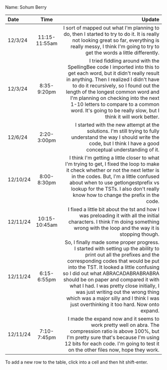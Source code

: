 Name: Sohum Berry

| Date     |     Time      |                                                                                                                                                                                                                                                                                                                                                                                                                                                       Update |
|:---------|:-------------:|-------------------------------------------------------------------------------------------------------------------------------------------------------------------------------------------------------------------------------------------------------------------------------------------------------------------------------------------------------------------------------------------------------------------------------------------------------------:|
| 12/3/24  | 11:15-11:55am |                                                                                                                                                                                                                                             I sort of mapped out what I'm planning to do, then I started to try to do it. It is really not looking great so far, everything is really messy, I think I'm going to try to get the words a little differently. |
| 12/3/24  |  8:35-9:20pm  |                                                               I tried fiddling around with the SpellingBee code I imported into this to get each word, but it didn't really result in anything. Then I realized I didn't have to do it recursively, so I found out the length of the longest common word and I'm planning on checking into the next 1-10 letters to compare to a common word. It's going to be really slow, but I think it will work better. |
| 12/6/24  |  2:20-3:00pm  |                                                                                                                                                                                                                                                                             I started with the new attempt at the solutions. I'm still trying to fully understand the way I should write the code, but I think I have a good conceptual understanding of it. |
| 12/10/24 |  8:00-8:30pm  |                                                                                                                                                        I think I'm getting a little closer to what I'm trying to get, I fixed the loop to make it check whether or not the next letter is in the codes. But, I'm a little confused about when to use getlongestprefix vs lookup for the TSTs. I also don't really know how to change the prefix in the code. |
| 12/11/24 | 10:15-10:45am |                                                                                                                                                                                                                                                                           I fixed a little bit about the tst and how I was preloading it with all the initial characters. I think I'm doing something wrong with the loop and the way it is stopping though. |
| 12/11/24 |  6:15-6:55pm  | So, I finally made some proper progress. I started with setting up the ability to print out all the prefixes and the corresponding codes that would be put into the TST. It looked a little confusing so I did out what ABRACADABRABRABRA should be on paper and compared it with what I had. I was pretty close initially, I was just writing out the wrong thing which was a major silly and I think I was just overthinking it too hard. Now onto expand. |
| 12/11/24 |  7:10-7:45pm  |                                                                                                                                                                                                                        I made the expand now and it seems to work pretty well on abra. The compression ratio is above 100%, but I'm pretty sure that's because I'm using 12 bits for each code. I'm going to test it on the other files now, hope they work. |


To add a new row to the table, click into a cell and then hit shift-enter.